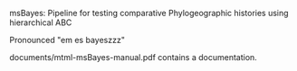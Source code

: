 msBayes: Pipeline for testing comparative Phylogeographic histories
using hierarchical ABC

Pronounced "em es bayeszzz"

documents/mtml-msBayes-manual.pdf contains a documentation.
